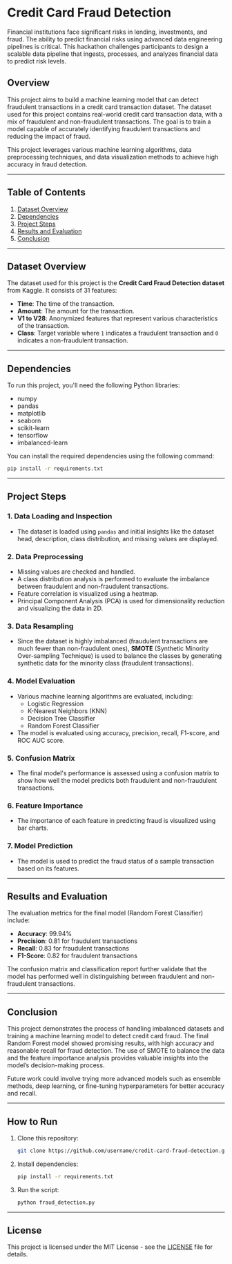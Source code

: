 # Credit Card Fraud Detection
Financial institutions face significant risks in lending, investments, and fraud. The ability to predict financial risks using advanced data engineering pipelines is critical. This hackathon challenges participants to design a scalable data pipeline that ingests, processes, and analyzes financial data to predict risk levels.


## Overview

This project aims to build a machine learning model that can detect fraudulent transactions in a credit card transaction dataset. The dataset used for this project contains real-world credit card transaction data, with a mix of fraudulent and non-fraudulent transactions. The goal is to train a model capable of accurately identifying fraudulent transactions and reducing the impact of fraud.

This project leverages various machine learning algorithms, data preprocessing techniques, and data visualization methods to achieve high accuracy in fraud detection.

---

## Table of Contents

1. [Dataset Overview](#dataset-overview)
2. [Dependencies](#dependencies)
3. [Project Steps](#project-steps)
4. [Results and Evaluation](#results-and-evaluation)
5. [Conclusion](#conclusion)

---

## Dataset Overview

The dataset used for this project is the **Credit Card Fraud Detection dataset** from Kaggle. It consists of 31 features:

- **Time**: The time of the transaction.
- **Amount**: The amount for the transaction.
- **V1 to V28**: Anonymized features that represent various characteristics of the transaction.
- **Class**: Target variable where `1` indicates a fraudulent transaction and `0` indicates a non-fraudulent transaction.

---

## Dependencies

To run this project, you'll need the following Python libraries:

- numpy
- pandas
- matplotlib
- seaborn
- scikit-learn
- tensorflow
- imbalanced-learn

You can install the required dependencies using the following command:

```bash
pip install -r requirements.txt
```

---

## Project Steps

### 1. **Data Loading and Inspection**
   - The dataset is loaded using `pandas` and initial insights like the dataset head, description, class distribution, and missing values are displayed.
   
### 2. **Data Preprocessing**
   - Missing values are checked and handled.
   - A class distribution analysis is performed to evaluate the imbalance between fraudulent and non-fraudulent transactions.
   - Feature correlation is visualized using a heatmap.
   - Principal Component Analysis (PCA) is used for dimensionality reduction and visualizing the data in 2D.

### 3. **Data Resampling**
   - Since the dataset is highly imbalanced (fraudulent transactions are much fewer than non-fraudulent ones), **SMOTE** (Synthetic Minority Over-sampling Technique) is used to balance the classes by generating synthetic data for the minority class (fraudulent transactions).

### 4. **Model Evaluation**
   - Various machine learning algorithms are evaluated, including:
     - Logistic Regression
     - K-Nearest Neighbors (KNN)
     - Decision Tree Classifier
     - Random Forest Classifier
   - The model is evaluated using accuracy, precision, recall, F1-score, and ROC AUC score.

### 5. **Confusion Matrix**
   - The final model's performance is assessed using a confusion matrix to show how well the model predicts both fraudulent and non-fraudulent transactions.

### 6. **Feature Importance**
   - The importance of each feature in predicting fraud is visualized using bar charts.

### 7. **Model Prediction**
   - The model is used to predict the fraud status of a sample transaction based on its features.

---

## Results and Evaluation

The evaluation metrics for the final model (Random Forest Classifier) include:

- **Accuracy**: 99.94%
- **Precision**: 0.81 for fraudulent transactions
- **Recall**: 0.83 for fraudulent transactions
- **F1-Score**: 0.82 for fraudulent transactions

The confusion matrix and classification report further validate that the model has performed well in distinguishing between fraudulent and non-fraudulent transactions.

---

## Conclusion

This project demonstrates the process of handling imbalanced datasets and training a machine learning model to detect credit card fraud. The final Random Forest model showed promising results, with high accuracy and reasonable recall for fraud detection. The use of SMOTE to balance the data and the feature importance analysis provides valuable insights into the model’s decision-making process.

Future work could involve trying more advanced models such as ensemble methods, deep learning, or fine-tuning hyperparameters for better accuracy and recall.

---

## How to Run

1. Clone this repository:
   ```bash
   git clone https://github.com/username/credit-card-fraud-detection.git
   ```
2. Install dependencies:
   ```bash
   pip install -r requirements.txt
   ```
3. Run the script:
   ```bash
   python fraud_detection.py
   ```

---

## License

This project is licensed under the MIT License - see the [LICENSE](LICENSE) file for details.

